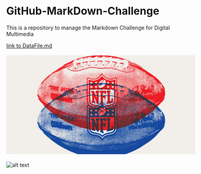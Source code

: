 # GitHub-MarkDown-Challenge
This is a repository to manage the Markdown Challenge for Digital Multimedia

[link to DataFile.md](DataFile.md)
<br>
<br>
![alt text](https://github.com/comptonk15/GitHub-MarkDown-Challenge/blob/master/02MagNFL-1-facebookJumbo-v4.jpg)
<br>
<br>
![alt text](https://www.google.com/url?sa=i&rct=j&q=&esrc=s&source=images&cd=&cad=rja&uact=8&ved=2ahUKEwiJrZO83pjdAhUOMawKHUuuCrIQjRx6BAgBEAU&url=https%3A%2F%2Fwww.youtube.com%2Fuser%2FNFL&psig=AOvVaw1JdYoIaov-EVl-PdqG3ENc&ust=1535854623220715)